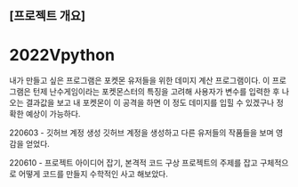 ## [프로젝트 개요]
# 2022Vpython

내가 만들고 싶은 프로그램은 포켓몬 유저들을 위한 데미지 계산 프로그램이다. 이 프로그램은 턴제 난수게임이라는 포켓몬스터의 특징을 고려해 사용자가 변수를 입력한 후 나오는 결과값을 보고 내 포켓몬이 이 공격을 하면 이 정도 데미지를 입힐 수 있겠구나 정확한 예상이 가능하다.

220603 - 깃허브 계정 생성
깃허브 계정을 생성하고 다른 유저들의 작품들을 보며 영감을 얻었다.

220610 - 프로젝트 아이디어 잡기, 본격적 코드 구상
프로젝트의 주제를 잡고 구체적으로 어떻게 코드를 만들지 수학적인 사고 해보았다.
